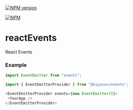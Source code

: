 [![NPM version][npm-image]][npm-url]



[![NPM](https://nodei.co/npm/@kiyasov/events.png?downloads=true&downloadRank=true&stars=true)](https://www.npmjs.com/package/@kiyasov/events)


# reactEvents
React Events


### Example

 ```javascript
import EventEmitter from "events";

import { EventEmitterProvider } from "@kiyasov/events";

<EventEmitterProvider events={new EventEmitter()}>
  <YourApp />
</EventEmitterProvider>
 ```



[npm-url]: https://www.npmjs.com/package/@kiyasov/events
[npm-image]: http://img.shields.io/npm/v/@kiyasov/events.svg?style=flat-square
